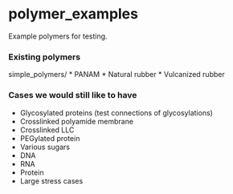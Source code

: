 # polymer_examples
Example polymers for testing.

### Existing polymers
simple_polymers/
      * PANAM
      * Natural rubber
      * Vulcanized rubber

### Cases we would still like to have

  * Glycosylated proteins  (test connections of glycosylations)
  * Crosslinked polyamide membrane
  * Crosslinked LLC
  * PEGylated protein 
  * Various sugars 
  * DNA
  * RNA
  * Protein
  * Large stress cases
  
  

